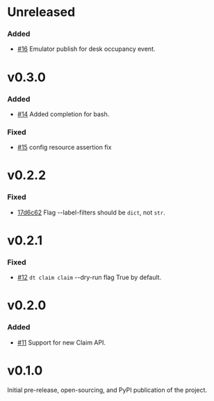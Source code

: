 # Unreleased
### Added
- [#16](https://github.com/jhgjeraker/disruptive-cli/pull/16) Emulator publish for desk occupancy event.

# v0.3.0
### Added
- [#14](https://github.com/jhgjeraker/disruptive-cli/pull/14) Added completion for bash.

### Fixed
- [#15](https://github.com/jhgjeraker/disruptive-cli/pull/15) config resource assertion fix

# v0.2.2
### Fixed
- [17d6c62](https://github.com/jhgjeraker/disruptive-cli/commit/17d6c629eaf5a158609a2a3a5b5451d3032a320d) Flag --label-filters should be `dict`, not `str`.

# v0.2.1
### Fixed
- [#12](https://github.com/jhgjeraker/disruptive-cli/pull/12) `dt claim claim` --dry-run flag True by default.

# v0.2.0
### Added
- [#11](https://github.com/jhgjeraker/disruptive-cli/pull/11) Support for new Claim API.

# v0.1.0
Initial pre-release, open-sourcing, and PyPI publication of the project.
